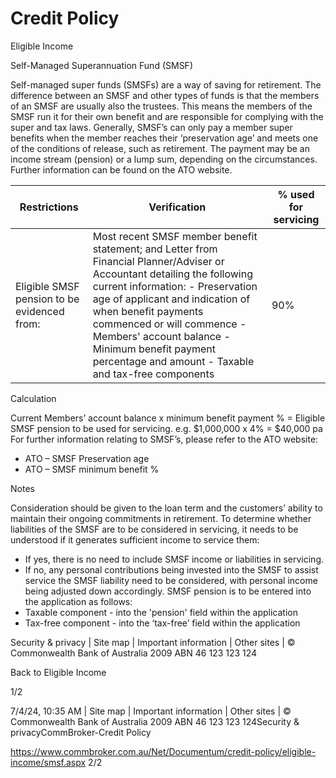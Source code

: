 # Credit Policy

Eligible Income

Self-Managed Superannuation Fund (SMSF)

Self-managed super funds (SMSFs) are a way of saving for retirement. The difference between an SMSF and other types of funds is that the members of an SMSF are usually also the trustees. This means the members of the SMSF run it for their own benefit and are responsible for complying with the super and tax laws. Generally, SMSF’s can only pay a member super benefits when the member reaches their ‘preservation age’ and meets one of the conditions of release, such as retirement. The payment may be an income stream (pension) or a lump sum, depending on the circumstances. Further information can be found on the ATO website.

|Restrictions|Verification|% used for servicing|
|---|---|---|
|Eligible SMSF pension to be evidenced from:|Most recent SMSF member benefit statement; and Letter from Financial Planner/Adviser or Accountant detailing the following current information: - Preservation age of applicant and indication of when benefit payments commenced or will commence - Members' account balance - Minimum benefit payment percentage and amount - Taxable and tax-free components|90%|

Calculation

Current Members’ account balance x minimum benefit payment % = Eligible SMSF pension to be used for servicing.
e.g. $1,000,000 x 4% = $40,000 pa
For further information relating to SMSF’s, please refer to the ATO website:
- ATO – SMSF Preservation age
- ATO – SMSF minimum benefit %

Notes

Consideration should be given to the loan term and the customers’ ability to maintain their ongoing commitments in retirement. To determine whether liabilities of the SMSF are to be considered in servicing, it needs to be understood if it generates sufficient income to service them:
- If yes, there is no need to include SMSF income or liabilities in servicing.
- If no, any personal contributions being invested into the SMSF to assist service the SMSF liability need to be considered, with personal income being adjusted down accordingly. SMSF pension is to be entered into the application as follows:
- Taxable component - into the 'pension' field within the application
- Tax-free component - into the ‘tax-free’ field within the application

Security & privacy | Site map | Important information | Other sites | © Commonwealth Bank of Australia 2009 ABN 46 123 123 124

Back to Eligible Income

1/2

7/4/24, 10:35 AM | Site map | Important information | Other sites | © Commonwealth Bank of Australia 2009 ABN 46 123 123 124Security & privacyCommBroker-Credit Policy

https://www.commbroker.com.au/Net/Documentum/credit-policy/eligible-income/smsf.aspx                                                                                    2/2